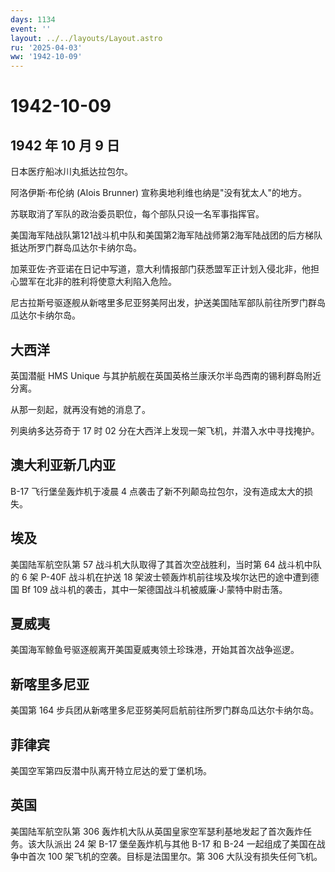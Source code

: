 ```yaml
---
days: 1134
event: ''
layout: ../../layouts/Layout.astro
ru: '2025-04-03'
ww: '1942-10-09'
---
```


# 1942-10-09

## 1942 年 10 月 9 日

日本医疗船冰川丸抵达拉包尔。

阿洛伊斯·布伦纳 (Alois Brunner) 宣称奥地利维也纳是"没有犹太人"的地方。

苏联取消了军队的政治委员职位，每个部队只设一名军事指挥官。

美国海军陆战队第121战斗机中队和美国第2海军陆战师第2海军陆战团的后方梯队抵达所罗门群岛瓜达尔卡纳尔岛。

加莱亚佐·齐亚诺在日记中写道，意大利情报部门获悉盟军正计划入侵北非，他担心盟军在北非的胜利将使意大利陷入危险。

尼古拉斯号驱逐舰从新喀里多尼亚努美阿出发，护送美国陆军部队前往所罗门群岛瓜达尔卡纳尔岛。

## 大西洋

英国潜艇 HMS Unique
与其护航舰在英国英格兰康沃尔半岛西南的锡利群岛附近分离。

从那一刻起，就再没有她的消息了。

列奥纳多达芬奇于 17 时 02 分在大西洋上发现一架飞机，并潜入水中寻找掩护。

## 澳大利亚新几内亚

B-17 飞行堡垒轰炸机于凌晨 4
点袭击了新不列颠岛拉包尔，没有造成太大的损失。

## 埃及

美国陆军航空队第 57 战斗机大队取得了其首次空战胜利，当时第 64
战斗机中队的 6 架 P-40F 战斗机在护送 18
架波士顿轰炸机前往埃及埃尔达巴的途中遭到德国 Bf 109
战斗机的袭击，其中一架德国战斗机被威廉·J·蒙特中尉击落。

## 夏威夷

美国海军鲸鱼号驱逐舰离开美国夏威夷领土珍珠港，开始其首次战争巡逻。

## 新喀里多尼亚

美国第 164 步兵团从新喀里多尼亚努美阿启航前往所罗门群岛瓜达尔卡纳尔岛。

## 菲律宾

美国空军第四反潜中队离开特立尼达的爱丁堡机场。

## 英国

美国陆军航空队第 306
轰炸机大队从英国皇家空军瑟利基地发起了首次轰炸任务。该大队派出 24 架
B-17 堡垒轰炸机与其他 B-17 和 B-24 一起组成了美国在战争中首次 100
架飞机的空袭。目标是法国里尔。第 306 大队没有损失任何飞机。